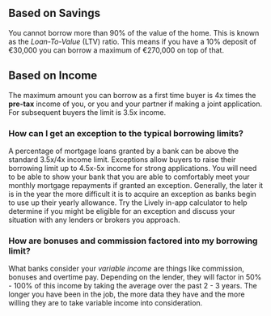 ## Based on Savings

You cannot borrow more than 90% of the value of the home. This is known as the *Loan-To-Value* (LTV) ratio. This means if you have a 10% deposit of €30,000  you can borrow a maximum of €270,000 on top of that. 

## Based on Income
 
The maximum amount you can borrow as a first time buyer is 4x times the **pre-tax** income of you, or you and your partner if making a joint application. For subsequent buyers the limit is 3.5x income.

### How can I get an exception to the typical borrowing limits?

A percentage of mortgage loans granted by a bank can be above the standard 3.5x/4x income limit. Exceptions allow buyers to raise their borrowing limit up to 4.5x-5x income for strong applications. 
 You will need to be able to show your bank that you are able to comfortably meet your monthly mortgage repayments if granted an exception.
 Generally, the later it is in the year the more difficult it is to acquire an exception as banks begin to use up their yearly allowance.
 Try the Lively in-app calculator to help determine if you might be eligible for an exception and discuss your situation with any lenders or brokers you approach. 
 

### How are bonuses and commission factored into my borrowing limit?

What banks consider your *variable income* are things like commission, bonuses and overtime pay. Depending on the lender,
 they will factor in 50% - 100% of this income by taking the average over the past 2 - 3 years. The longer you have been in the job,
 the more data they have and the more willing they are to take variable income into consideration. 
